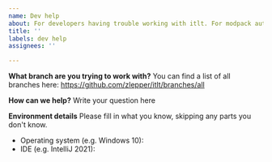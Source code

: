 ```yaml
---
name: Dev help
about: For developers having trouble working with itlt. For modpack authors, please use user help instead
title: ''
labels: dev help
assignees: ''

---
```


**What branch are you trying to work with?**
You can find a list of all branches here: https://github.com/zlepper/itlt/branches/all

**How can we help?**
Write your question here

**Environment details**
Please fill in what you know, skipping any parts you don't know.
- Operating system (e.g. Windows 10):
- IDE (e.g. IntelliJ 2021):
